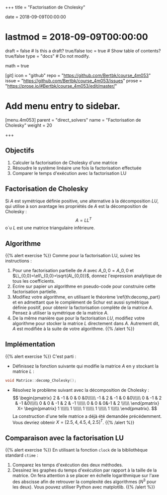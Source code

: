+++
title = "Factorisation de Cholesky"

date = 2018-09-09T00:00:00
# lastmod = 2018-09-09T00:00:00

draft = false  # Is this a draft? true/false
toc = true  # Show table of contents? true/false
type = "docs"  # Do not modify.

math = true

[git]
  icon = "github"
  repo = "https://github.com/Bertbk/course_4m053"
  issue = "https://github.com/Bertbk/course_4m053/issues"
  prose = "https://prose.io/#Bertbk/course_4m053/edit/master/"

# Add menu entry to sidebar.
[menu.4m053]
  parent = "direct_solvers"
  name = "Factorisation de Cholesky"
  weight = 20

+++

## Objectifs

1. Calculer la factorisation de Cholesky d'une matrice
2. Résoudre le système linéaire une fois la factorisation effectuée
3. Comparer le temps d'exécution avec la factorisation LU

## Factorisation de Cholesky

Si $A$ est symétrique définie positive, une alternative à la décomposition $LU$, qui utilise à son avantage les propriétés de $A$ est la décomposition de Cholesky :
$$
A=LL^T
$$
o\`u $L$ est une matrice triangulaire inférieure.

## Algorithme

{{% alert exercise %}}
Comme pour la factorisation LU, suivez les instructions :

1. Pour une factorisation partielle de $A$ avec $A\_{0,0}=A\_{0,0}$ et $L\_{0,0}=\ell\_{0,0}=\sqrt{A\_{0,0}}$, donnez l'expression analytique de tous les coefficients.
2. Écrire sur papier un algorithme en pseudo-code pour construire cette factorisation partielle.
3. Modifiez votre algorithme, en utilisant le théorème \ref{th:decomp_part} et en admettant que le complément de Schur est aussi symétrique définie positif, pour obtenir la factorisation complète de la matrice $A$. Pensez à utiliser la symétrique de la matrice $A$.
4. De la même manière que pour la factorisation $LU$, modifiez votre algorithme pour stocker la matrice $L$ directement dans $A$. Autrement dit, $A$ est modifiée à la suite de votre algorithme.
{{% /alert %}}

## Implémentation

{{% alert exercise %}}
C'est parti :

- Définissez la fonction suivante qui modifie la matrice $A$ en y stockant la matrice $L$ :        

```cpp
void Matrice::decomp_Cholesky();
```
- Résolvez le problème suivant avec la décomposition de Cholesky :
$$
\begin{pmatrix}
  2 & -1 & 0 & 0 &0\\\\\\
  -1 & 2 & -1 & 0 &0\\\\\\
  0 & -1 & 2 & -1 &0\\\\\\
  0 & 0 & -1 & 2 & -1 \\\\\\
  0 & 0 & 0&-1 & 2 \\\\\\
\end{pmatrix}    X=
\begin{pmatrix}
  1 \\\\\\
  1 \\\\\\
  1 \\\\\\
  1 \\\\\\
  1 \\\\\\
\end{pmatrix}.
$$
La construction d'une telle matrice a déjà été demandée précédemment. Vous devriez obtenir $X = [2.5, 4,4.5, 4,2.5]^T$.
{{% /alert %}}

## Comparaison avec la factorisation LU


{{% alert exercise %}}
En utilisant la fonction `clock` de la bibliothèque standard `ctime` :

1. Comparez les temps d'exécution des deux méthodes.
2. Dessinez les graphes du temps d'exécution par rapport à la taille de la matrice. On fera attention à se placer en échelle logarithmique sur l'axe des abscisse afin de retrouver la complexité des algorithmes ($N^3$ pour les deux). Vous pouvez utiliser Python avec matplotlib.
{{% /alert %}}

<!-- % 		\begin{lstlisting}[language=C++]
% #include <ctime>
% int main (){
% clock_t start , end;
% double msecs;
% start = clock ();
% /* any stuff here ... */
% end = clock ();
% msecs = (( double ) (end - start)) / CLOCKS\_PER_SEC ;
% 	        \end{lstlisting} -->

